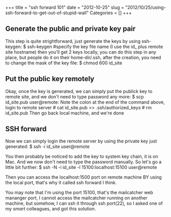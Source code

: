 +++
title = "ssh forward 101"
date = "2012-10-25"
slug = "2012/10/25/using-ssh-forward-to-get-out-of-stupid-wall"
Categories = []
+++

## Generate the public and private key pair
This step is quite strightforward, just generate the keys by using ssh-keygen:
    $ ssh-keygen #specify the key file name (I use the id_ plus remote site hostname)
then you'll get 2 keys locally, you can do this step in any place, but people do it
on their home-dir/.ssh, after the creation, you need to change the mask of the key file:
    $ chmod 600 id_site

## Put the public key remotely
Okay, once the key is generated, we can simply put the publick key to remote site, and we
don't need to type password any more:
    $ scp id_site.pub user@remote:
Note the colon at the end of the command above, login to remote server
    # cat id_site.pub >> .ssh/authorized_keys
    # rm id_site.pub
Then go back local machine, and we're done

## SSH forward
Now we can simply login the remote server by using the private key just generated:
    $ ssh -i id_site user@remote

You then probably be noticed to add the key to system key chain, it is on Mac. And we now don't
need to type the password manually. So let's go a little bit further:
    $ ssh -N -i id_site -l 15100:localhost:15100 user@remote

Then you can access the localhost:1500 port on remote machine BY using the local port, that's why it
called ssh forward I think.

You may note that I'm using the port 15100, that's the mailcatcher web mananger port, I cannot access
the mailcatcher running on another machine, but somehow, I can ssh it through ssh port(22), so I asked
one of my _smart_ colleagues, and got this solution.
